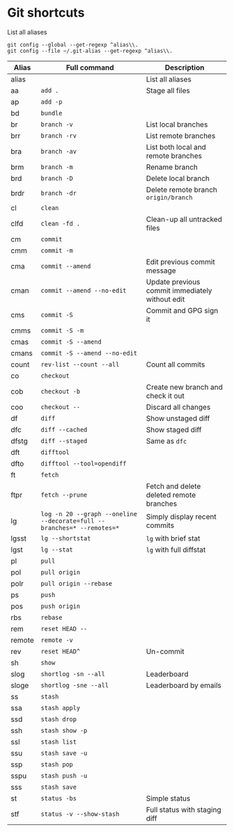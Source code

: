 # Git shortcuts

List all aliases
```
git config --global --get-regexp ^alias\\.
git config --file ~/.git-alias --get-regexp ^alias\\.
```

Alias | Full command | Description
--|--|--
alias | | List all aliases
aa | `add .` | Stage all files
ap | `add -p` |
bd | `bundle` |
br | `branch -v` | List local branches
brr | `branch -rv` | List remote branches
bra | `branch -av` | List both local and remote branches
brm | `branch -m` | Rename branch
brd | `branch -D` | Delete local branch
brdr | `branch -dr` | Delete remote branch `origin/branch`
cl | `clean` |
clfd | `clean -fd .` | Clean-up all untracked files
cm | `commit` |
cmm | `commit -m` |
cma | `commit --amend` | Edit previous commit message
cman | `commit --amend --no-edit` | Update previous commit immediately without edit
cms | `commit -S` | Commit and GPG sign it
cmms | `commit -S -m` |
cmas | `commit -S --amend` |
cmans | `commit -S --amend --no-edit` |
count | `rev-list --count --all` | Count all commits
co | `checkout` |
cob | `checkout -b` | Create new branch and check it out
coo | `checkout --` | Discard all changes
df | `diff` | Show unstaged diff
dfc | `diff --cached` | Show staged diff
dfstg | `diff --staged` | Same as `dfc`
dft | `difftool` |
dfto | `difftool --tool=opendiff` |
ft | `fetch` |
ftpr | `fetch --prune` | Fetch and delete deleted remote branches
lg | `log -n 20 --graph --oneline --decorate=full --branches=* --remotes=*` | Simply display recent commits
lgsst | `lg --shortstat` | `lg` with brief stat
lgst | `lg --stat` | `lg` with full diffstat
pl | `pull` |
pol | `pull origin` |
polr | `pull origin --rebase` |
ps | `push` |
pos | `push origin` |
rbs | `rebase` |
rem | `reset HEAD --` |
remote | `remote -v` |
rev | `reset HEAD^` | Un-commit
sh | `show` |
slog | `shortlog -sn --all` | Leaderboard
sloge | `shortlog -sne --all` | Leaderboard by emails
ss | `stash` |
ssa | `stash apply` |
ssd | `stash drop` |
ssh | `stash show -p` |
ssl | `stash list` |
ssu | `stash save -u` |
ssp | `stash pop` |
sspu | `stash push -u` |
sss | `stash save` |
st | `status -bs` | Simple status
stf | `status -v --show-stash` | Full status with staging diff
